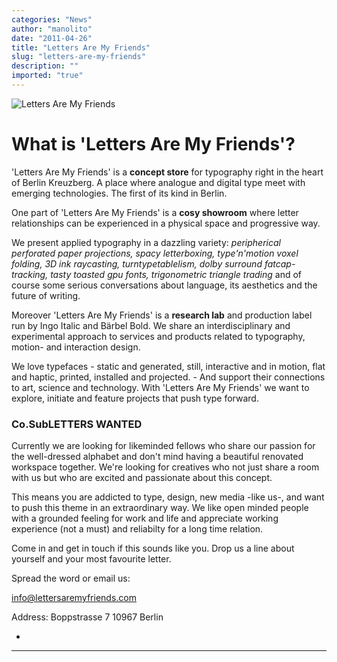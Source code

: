 ```yaml
---
categories: "News"
author: "manolito"
date: "2011-04-26"
title: "Letters Are My Friends"
slug: "letters-are-my-friends"
description: ""
imported: "true"
---
```



![Letters Are My Friends](vvvv-news.jpg) 


#  What is 'Letters Are My Friends'?

'Letters Are My Friends' is a **concept store** for typography right in the heart of Berlin Kreuzberg. A place where analogue and digital type meet with emerging technologies. The first of its kind in Berlin.

One part of 'Letters Are My Friends' is a **cosy showroom** where letter relationships can be experienced in a physical space and progressive way.

We present applied typography in a dazzling variety: *peripherical perforated paper projections, spacy letterboxing, type'n'motion voxel folding, 3D ink raycasting, turntypetablelism, dolby surround fatcap-tracking, tasty toasted gpu fonts, trigonometric triangle trading* and of course some serious conversations about language, its aesthetics and the future of writing.

Moreover 'Letters Are My Friends' is a **research lab** and production label run by Ingo Italic and Bärbel Bold. We share an interdisciplinary and experimental approach to services and products related to typography, motion- and interaction design.

We love typefaces - static and generated, still, interactive and in motion, flat and haptic, printed, installed and projected. - And support their connections to art, science and technology. With 'Letters Are My Friends' we want to explore, initiate and feature projects that push type forward.



###  Co.SubLETTERS WANTED

Currently we are looking for likeminded fellows who share our passion for the well-dressed alphabet and don't mind having a beautiful renovated workspace together. We're looking for creatives who not just share a room with us but who are excited and passionate about this concept.

This means you are addicted to type, design, new media -like us-, and want to push this theme in an extraordinary way. We like open minded people with a grounded feeling for work and life and appreciate working experience (not a must) and reliabilty for a long time relation.

Come in and get in touch if this sounds like you. Drop us a line about yourself and your most favourite letter.

Spread the word or email us:

[](http://www.lettersaremyfriends.com)
info@lettersaremyfriends.com

Address:
Boppstrasse 7
10967 Berlin


-

____



